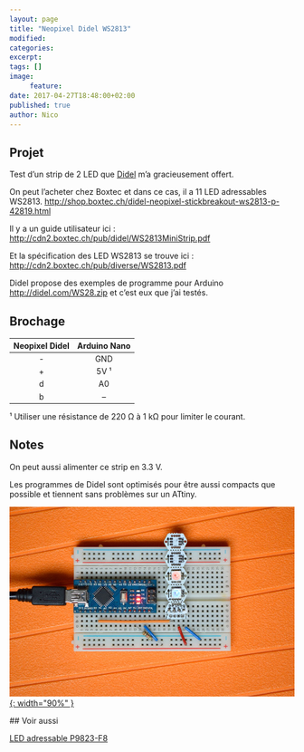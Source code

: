 ```yaml
---
layout: page
title: "Neopixel Didel WS2813"
modified:
categories:
excerpt:
tags: []
image:
     feature:
date: 2017-04-27T18:48:00+02:00
published: true
author: Nico
---
```



## Projet

Test d’un strip de 2 LED que [Didel](http://www.didel.com/NewsF.html) m’a gracieusement offert.

On peut l’acheter chez Boxtec et dans ce cas, il a 11 LED adressables WS2813. <http://shop.boxtec.ch/didel-neopixel-stickbreakout-ws2813-p-42819.html>

Il y a un guide utilisateur ici : <http://cdn2.boxtec.ch/pub/didel/WS2813MiniStrip.pdf>

Et la spécification des LED WS2813 se trouve ici : <http://cdn2.boxtec.ch/pub/diverse/WS2813.pdf>

Didel propose des exemples de programme pour Arduino <http://didel.com/WS28.zip> et c’est eux que j’ai testés.


## Brochage

| Neopixel Didel | Arduino Nano |
| :-:            | :-:          |
| -              | GND          |
| +              | 5V ¹         |
| d              | A0           |
| b              | –            |

¹ Utiliser une résistance de 220 Ω à 1 kΩ pour limiter le courant.

## Notes

On peut aussi alimenter ce strip en 3.3 V.

Les programmes de Didel sont optimisés pour être aussi compacts que possible et tiennent sans problèmes sur un ATtiny.



[![Neopixel Didel WS2813][i1]{: width="90%" }][i1]

[i1]: ../../files/2017-04-27-neopixel-didel-ws2813/2017-04-27-neopixel-didel-ws2813-001.jpg


## Voir aussi

[LED adressable P9823-F8](http://ouilogique.com/leds_adressables/)
